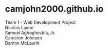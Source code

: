 # camjohn2000.github.io
Team 1 - Web Development Project\
Nicolas Layne\
Samuel Aghoghovbia, Jr.\
Cameron Johnson\
Damon McLaurin
